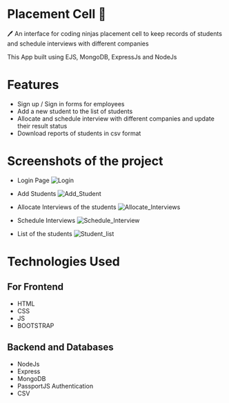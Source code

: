 <div>
  <h1> Placement Cell 📝</h1
  <p>🖊️ An interface for coding ninjas placement cell to keep records of students and schedule interviews with different companies</p>
  <p>This App built using EJS, MongoDB, ExpressJs and NodeJs</p>
</div>

# Features
<ul>
<li> Sign up / Sign in forms for employees</li>
<li> Add a new student to the list of students</li>  
<li>Allocate and schedule interview with different companies and update their result status</li>
<li>Download reports of students in csv format</li>
</ul>

# Screenshots of the project
- Login Page
![Login](https://github.com/Saif9523/PlacementCell/assets/57210591/a7b21091-0daf-4617-b317-ce149080e977)

- Add Students
![Add_Student](https://github.com/Saif9523/PlacementCell/assets/57210591/c4af4716-bc33-4f3f-ba37-4045373724bc)

- Allocate Interviews of the students
![Allocate_Interviews](https://github.com/Saif9523/PlacementCell/assets/57210591/0a020c87-e073-481e-a325-697508c67e05)

- Schedule Interviews
![Schedule_Interview](https://github.com/Saif9523/PlacementCell/assets/57210591/d65005a0-373b-467b-90b1-78ffc4446903)

- List of the students
![Student_list](https://github.com/Saif9523/PlacementCell/assets/57210591/091c7c69-abf0-4fb9-9b0b-3826e55c8ab0)

# Technologies Used
<h2>For Frontend</h2>
<ul>
<li> HTML </li>
 <li>CSS</li>
 <Li>JS</Li>
 <li>BOOTSTRAP</li>
</ul>

<h2> Backend and Databases</h2>
<ul>
 <li>NodeJs</li>
 <li>Express</li>
 <li>MongoDB</li>
 <li>PassportJS Authentication</li>
  <li>CSV</li>
</ul>


